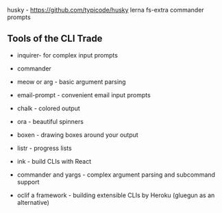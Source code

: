 husky - https://github.com/typicode/husky
lerna
fs-extra
commander
prompts

## Tools of the CLI Trade

- inquirer- for complex input prompts
- commander
- meow or arg - basic argument parsing

- email-prompt - convenient email input prompts
- chalk - colored output
- ora - beautiful spinners
- boxen - drawing boxes around your output
- listr - progress lists
- ink - build CLIs with React
- commander and yargs - complex argument parsing and subcommand support
- oclif a framework - building extensible CLIs by Heroku (gluegun as an alternative)

